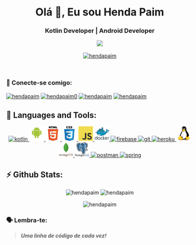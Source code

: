<!--<p align="center">
	<img alt="Henda Paim" src="./header.png">
</p>-->

<h1 align="center">Olá 👋, Eu sou Henda Paim</h1>
<h3 align="center">Kotlin Developer | Android Developer</h3>

<p align="center">
	<img src="https://komarev.com/ghpvc/?username=hendapaim&style=for-the-badge" />
</p>

<p align="center"> <a href="https://github.com/ryo-ma/github-profile-trophy"><img src="https://github-profile-trophy.vercel.app/?username=hendapaim" alt="hendapaim" /></a> </p>

<p align="left"> <a href="https://twitter.com/" target="blank"><img src="https://img.shields.io/twitter/follow/?logo=twitter&style=for-the-badge" alt="" /></a> </p>


<!--
## ℹ️ Sobre mim / About Me

### `I'm a kotlin developer...`

#### Agora

- 🌱 Aprendendo tudo sobre **Desenvolvimento Android**

- 🔥 Interessado em **kotlin** e **Desenvolvimento Android**

- 📅 Procurando contribuir para projetos baseados em **kotlin** de **código aberto**

- 💬 Pergunta-me sobre **Kotlin, Android**

- 📫 Como chegar até mim **hendapaim@gmail.com**

- 📄 Por favor, dê uma olhada no meu <a href="#">**currículo**</a> para mais detalhes sobre mim.

#### Bio

- 🎓 Estou atualmente no último ano de graduação estudando Engenharia Electrónica e Telecomunicações na Universidade Agostinho Neto.

- 🔭 Atualmente estou trabalhando como estagiário do Google Summer of Code na GNOME Organization. 

- 🧠Tenho conhecimento em HTML, CSS, javaScript. Todavia **kotlin** é a minha linguagem principal, convido-te a ver os meus projectos maioritarimante usando a linguagem kotlin e tudo envolve a linguagem.

- 💡 Gosto de resolver problemas algorítmicos ou trabalhar no meu projeto paralelo durante meu tempo livre.

- 🌱 Estou no caminho certo me especializando em desenvolvimento android mais sobre Design de Sistemas, Kotlin.

- 💬 Sinta-se livre para me contactar para oportunidades de trabalho ou codar lado-a-lado em um projeto. -->

  
<!-- ### Blogs posts
<!-- BLOG-POST-LIST:START -->
<!-- BLOG-POST-LIST:END  -->

<!-- <h2 align="center"> </h2> -->
<h3 align="left">🔗 Conecte-se comigo:</h3> <p align="left">
<a href="https://dev.to/hendapaim" target="blank"><img align="center" src="https://raw.githubusercontent.com/rahuldkjain/github-profile-readme-generator/master/src/images/icons/Social/devto.svg" alt="hendapaim" height="30" width="40" /></a>
<a href="https://linkedin.com/in/hendapaim0" target="blank"><img align="center" src="https://raw.githubusercontent.com/rahuldkjain/github-profile-readme-generator/master/src/images/icons/Social/linked-in-alt.svg" alt="hendapaim0" height="30" width="40" /></a>
<a href="https://stackoverflow.com/users/hendapaim" target="blank"><img align="center" src="https://raw.githubusercontent.com/rahuldkjain/github-profile-readme-generator/master/src/images/icons/Social/stack-overflow.svg" alt="hendapaim" height="30" width="40" /></a>
<a href="https://medium.com/hendapaim" target="blank"><img align="center" src="https://raw.githubusercontent.com/rahuldkjain/github-profile-readme-generator/master/src/images/icons/Social/medium.svg" alt="hendapaim" height="30" width="40" /></a>
<!-- <a href="https://www.youtube.com/c/kotlinconf" target="blank"><img align="center" src="https://raw.githubusercontent.com/rahuldkjain/github-profile-readme-generator/master/src/images/icons/Social/youtube.svg" alt="kotlinconf" height="30" width="40" /></a> -->
</p>



<h2 align="left">🚀 Languages and Tools:</h2>
<p align="center"><a href="https://kotlinlang.org" target="_blank" rel="noreferrer"> <img src="https://www.vectorlogo.zone/logos/kotlinlang/kotlinlang-icon.svg" alt="kotlin" width="40" height="40"/> </a>  <a href="https://developer.android.com" target="_blank" rel="noreferrer"> <img src="https://raw.githubusercontent.com/devicons/devicon/master/icons/android/android-original-wordmark.svg" alt="android" width="40" height="40"/> </a><a href="https://www.w3.org/html/" target="_blank" rel="noreferrer"> <img src="https://raw.githubusercontent.com/devicons/devicon/master/icons/html5/html5-original-wordmark.svg" alt="html5" width="40" height="40"/> </a> <a href="https://www.w3schools.com/css/" target="_blank" rel="noreferrer"> <img src="https://raw.githubusercontent.com/devicons/devicon/master/icons/css3/css3-original-wordmark.svg" alt="css3" width="40" height="40"/> </a> <a href="https://developer.mozilla.org/en-US/docs/Web/JavaScript" target="_blank" rel="noreferrer"> <img src="https://raw.githubusercontent.com/devicons/devicon/master/icons/javascript/javascript-original.svg" alt="javascript" width="40" height="40"/> </a>  <a href="https://www.docker.com/" target="_blank" rel="noreferrer"> <img src="https://raw.githubusercontent.com/devicons/devicon/master/icons/docker/docker-original-wordmark.svg" alt="docker" width="40" height="40"/> </a>  <a href="https://firebase.google.com/" target="_blank" rel="noreferrer"> <img src="https://www.vectorlogo.zone/logos/firebase/firebase-icon.svg" alt="firebase" width="40" height="40"/> </a> <a href="https://git-scm.com/" target="_blank" rel="noreferrer"> <img src="https://www.vectorlogo.zone/logos/git-scm/git-scm-icon.svg" alt="git" width="40" height="40"/> </a> <a href="https://heroku.com" target="_blank" rel="noreferrer"> <img src="https://www.vectorlogo.zone/logos/heroku/heroku-icon.svg" alt="heroku" width="40" height="40"/> </a>  <a href="https://www.linux.org/" target="_blank" rel="noreferrer"> <img src="https://raw.githubusercontent.com/devicons/devicon/master/icons/linux/linux-original.svg" alt="linux" width="40" height="40"/> </a> <a href="https://www.mongodb.com/" target="_blank" rel="noreferrer"> <img src="https://raw.githubusercontent.com/devicons/devicon/master/icons/mongodb/mongodb-original-wordmark.svg" alt="mongodb" width="40" height="40"/> </a> <a href="https://nodejs.org" target="_blank" rel="noreferrer"> <!--<img src="https://raw.githubusercontent.com/devicons/devicon/master/icons/nodejs/nodejs-original-wordmark.svg" alt="nodejs" width="40" height="40"/>--> </a> <a href="https://www.postgresql.org" target="_blank" rel="noreferrer"> <img src="https://raw.githubusercontent.com/devicons/devicon/master/icons/postgresql/postgresql-original-wordmark.svg" alt="postgresql" width="40" height="40"/> </a> <a href="https://postman.com" target="_blank" rel="noreferrer"> <img src="https://www.vectorlogo.zone/logos/getpostman/getpostman-icon.svg" alt="postman" width="40" height="40"/> </a> <a href="https://spring.io/" target="_blank" rel="noreferrer"> <img src="https://www.vectorlogo.zone/logos/springio/springio-icon.svg" alt="spring" width="40" height="40"/> </a> </p>

<h2>⚡ Github Stats:</h2>
<p align="center"><img height="180em" align="center" src="https://github-readme-streak-stats.herokuapp.com/?user=hendapaim&theme=dracula" alt="hendapaim" />&nbsp;<img height="180em" align="center" src="https://github-readme-stats.vercel.app/api?username=hendapaim&show_icons=true&locale=en&theme=dracula" alt="hendapaim" /></p>


<p align="center"><img align="center" src="https://github-readme-stats.vercel.app/api/top-langs?username=hendapaim&layout=default&theme=dracula" alt="hendapaim" /></p>

<!-- <p>
<img src="https://starchart.cc/hendapaim/{repo}.svg" />
</p> -->

<h3>🗣️ Lembra-te:</h3>

> **_Uma linha de código de cada vez!_**
>
